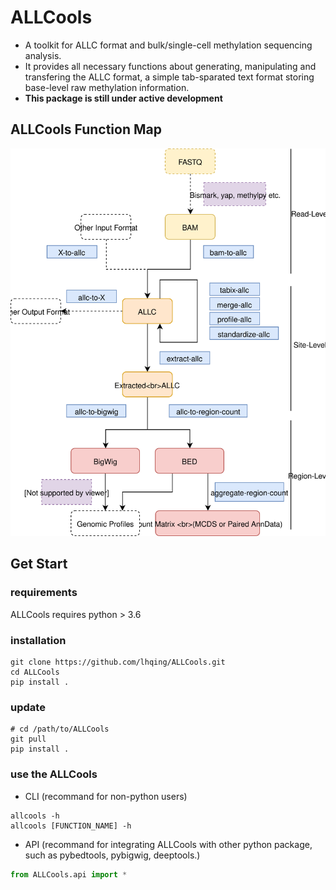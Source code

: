 # ALLCools

- A toolkit for ALLC format and bulk/single-cell methylation sequencing analysis. 
- It provides all necessary functions about generating, manipulating and transfering the ALLC format, a simple tab-sparated text format storing base-level raw methylation information.
- **This package is still under active development**

## ALLCools Function Map
![](/doc/file/ALLCools.svg)

## Get Start
### requirements
ALLCools requires python > 3.6

### installation
```shell
git clone https://github.com/lhqing/ALLCools.git
cd ALLCools
pip install .
```

### update
```shell
# cd /path/to/ALLCools
git pull
pip install .
```

### use the ALLCools
- CLI (recommand for non-python users)
```shell
allcools -h
allcools [FUNCTION_NAME] -h
```
- API (recommand for integrating ALLCools with other python package, such as pybedtools, pybigwig, deeptools.)

```python
from ALLCools.api import *
```
